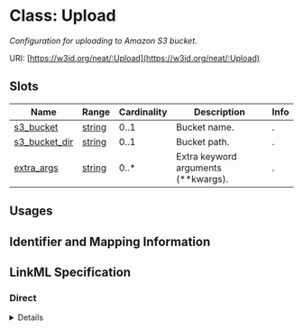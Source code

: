 # Class: Upload
_Configuration for uploading to Amazon S3 bucket._





URI: [https://w3id.org/neat/:Upload](https://w3id.org/neat/:Upload)



<!-- no inheritance hierarchy -->



## Slots

| Name | Range | Cardinality | Description  | Info |
| ---  | --- | --- | --- | --- |
| [s3_bucket](s3_bucket.md) | [string](string.md) | 0..1 | Bucket name.  | . |
| [s3_bucket_dir](s3_bucket_dir.md) | [string](string.md) | 0..1 | Bucket path.  | . |
| [extra_args](extra_args.md) | [string](string.md) | 0..* | Extra keyword arguments (**kwargs).  | . |


## Usages



## Identifier and Mapping Information









## LinkML Specification

<!-- TODO: investigate https://stackoverflow.com/questions/37606292/how-to-create-tabbed-code-blocks-in-mkdocs-or-sphinx -->

### Direct

<details>
```yaml
name: Upload
description: Configuration for uploading to Amazon S3 bucket.
from_schema: https://w3id.org/neat
attributes:
  s3_bucket:
    name: s3_bucket
    description: Bucket name.
    from_schema: https://w3id.org/neat
  s3_bucket_dir:
    name: s3_bucket_dir
    description: Bucket path.
    from_schema: https://w3id.org/neat
  extra_args:
    name: extra_args
    description: Extra keyword arguments (**kwargs).
    from_schema: https://w3id.org/neat
    multivalued: true
    inlined_as_list: false

```
</details>

### Induced

<details>
```yaml
name: Upload
description: Configuration for uploading to Amazon S3 bucket.
from_schema: https://w3id.org/neat
attributes:
  s3_bucket:
    name: s3_bucket
    description: Bucket name.
    from_schema: https://w3id.org/neat
    alias: s3_bucket
    owner: Upload
    range: string
  s3_bucket_dir:
    name: s3_bucket_dir
    description: Bucket path.
    from_schema: https://w3id.org/neat
    alias: s3_bucket_dir
    owner: Upload
    range: string
  extra_args:
    name: extra_args
    description: Extra keyword arguments (**kwargs).
    from_schema: https://w3id.org/neat
    multivalued: true
    alias: extra_args
    owner: Upload
    range: string
    inlined_as_list: false

```
</details>
